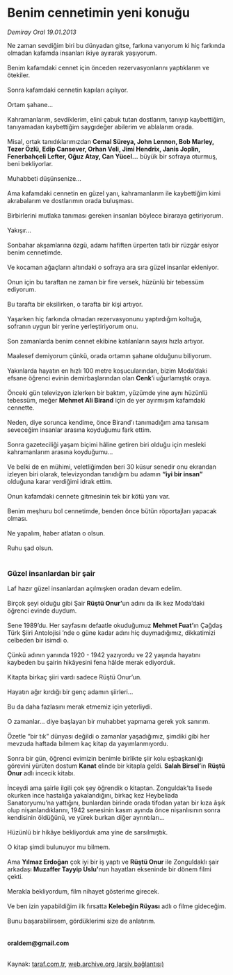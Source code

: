 # Benim cennetimin yeni konuğu

*Demiray Oral 19.01.2013*

<div class="yazi">Ne zaman sevdiğim biri bu dünyadan gitse, farkına varıyorum ki hiç farkında olmadan kafamda insanları ikiye ayırarak yaşıyorum.<br/><br/>Benim kafamdaki cennet için önceden rezervasyonlarını yaptıklarım ve ötekiler.<br/><br/>Sonra kafamdaki cennetin kapıları açılıyor.<br/><br/>Ortam şahane...<br/><br/>Kahramanlarım, sevdiklerim, elini çabuk tutan dostlarım, tanıyıp kaybettiğim, tanıyamadan kaybettiğim saygıdeğer abilerim ve ablalarım orada.<br/><br/>Misal, ortak tanıdıklarımızdan <strong>Cemal Süreya, John Lennon, Bob Marley, Tezer Özlü, Edip Cansever, Orhan Veli, Jimi Hendrix, Janis Joplin, Fenerbahçeli Lefter, Oğuz Atay, Can Yücel...</strong> büyük bir sofraya oturmuş, beni bekliyorlar.<br/><br/>Muhabbeti düşünsenize...<br/><br/>Ama kafamdaki cennetin en güzel yanı, kahramanlarım ile kaybettiğim kimi akrabalarım ve dostlarımın orada buluşması.<br/><br/>Birbirlerini mutlaka tanıması gereken insanları böylece biraraya getiriyorum.<br/><br/>Yakışır...<br/><br/>Sonbahar akşamlarına özgü, adamı hafiften ürperten tatlı bir rüzgâr esiyor benim cennetimde.<br/><br/>Ve kocaman ağaçların altındaki o sofraya ara sıra güzel insanlar ekleniyor.<br/><br/>Onun için bu taraftan ne zaman bir fire versek, hüzünlü bir tebessüm ediyorum.<br/><br/>Bu tarafta bir eksilirken, o tarafta bir kişi artıyor.<br/><br/>Yaşarken hiç farkında olmadan rezervasyonunu yaptırdığım koltuğa, sofranın uygun bir yerine yerleştiriyorum onu.<br/><br/>Son zamanlarda benim cennet ekibine katılanların sayısı hızla artıyor.<br/><br/>Maalesef demiyorum çünkü, orada ortamın şahane olduğunu biliyorum.<br/><br/>Yakınlarda hayatın en hızlı 100 metre koşucularından, bizim Moda’daki efsane öğrenci evinin demirbaşlarından olan <strong>Cenk</strong>’i uğurlamıştık oraya.<br/><br/>Önceki gün televizyon izlerken bir baktım, yüzümde yine aynı hüzünlü tebessüm, meğer <strong>Mehmet Ali Birand</strong> için de yer ayırmışım kafamdaki cennette.<br/><br/>Neden, diye sorunca kendime, önce Birand’ı tanımadığım ama tanısam seveceğim insanlar arasına koyduğumu fark ettim.<br/><br/>Sonra gazeteciliği yaşam biçimi hâline getiren biri olduğu için mesleki kahramanlarım arasına koyduğumu...<br/><br/>Ve belki de en mühimi, veletliğimden beri 30 küsur senedir onu ekrandan izleyen biri olarak, televizyondan tanıdığım bu adamın <strong>“iyi bir insan”</strong> olduğuna karar verdiğimi idrak ettim.<br/><br/>Onun kafamdaki cennete gitmesinin tek bir kötü yanı var.<br/><br/>Benim meşhuru bol cennetimde, benden önce bütün röportajları yapacak olması.<br/><br/>Ne yapalım, haber atlatan o olsun.<br/><br/>Ruhu şad olsun.<br/><br/>
<h3>Güzel insanlardan bir şair</h3>Laf hazır güzel insanlardan açılmışken oradan devam edelim.<br/><br/>Birçok şeyi olduğu gibi Şair <strong>Rüştü Onur’</strong>un adını da ilk kez Moda’daki öğrenci evinde duydum.<br/><br/>Sene 1989’du. Her sayfasını defaatle okuduğumuz <strong>Mehmet Fuat’</strong>ın Çağdaş Türk Şiiri Antolojisi ’nde o güne kadar adını hiç duymadığımız, dikkatimizi celbeden bir isimdi o.<br/><br/>Çünkü adının yanında 1920 - 1942 yazıyordu ve 22 yaşında hayatını kaybeden bu şairin hikâyesini fena hâlde merak ediyorduk.<br/><br/>Kitapta birkaç şiiri vardı sadece Rüştü Onur’un.<br/><br/>Hayatın ağır kırdığı bir genç adamın şiirleri...<br/><br/>Bu da daha fazlasını merak etmemiz için yeterliydi.<br/><br/>O zamanlar... diye başlayan bir muhabbet yapmama gerek yok sanırım.<br/><br/>Özetle “bir tık” dünyası değildi o zamanlar yaşadığımız, şimdiki gibi her mevzuda haftada bilmem kaç kitap da yayımlanmıyordu.<br/><br/>Sonra bir gün, öğrenci evimizin benimle birlikte şiir kolu eşbaşkanlığı görevini yürüten dostum <strong>Kanat</strong> elinde bir kitapla geldi. <strong>Salah Birsel’</strong>in <strong>Rüştü Onur</strong> adlı incecik kitabı.<br/><br/>İnceydi ama şairle ilgili çok şey öğrendik o kitaptan. Zonguldak’ta lisede okurken ince hastalığa yakalandığını, birkaç kez Heybeliada Sanatoryumu’na yattığını, bunlardan birinde orada tifodan yatan bir kıza âşık olup nişanlandıklarını, 1942 senesinin kasım ayında önce nişanlısının sonra kendisinin öldüğünü, ve yürek burkan diğer ayrıntıları...<br/><br/>Hüzünlü bir hikâye bekliyorduk ama yine de sarsılmıştık.<br/><br/>O kitap şimdi bulunuyor mu bilmem.<br/><br/>Ama <strong>Yılmaz Erdoğan</strong> çok iyi bir iş yaptı ve <strong>Rüştü Onur</strong> ile Zonguldaklı şair arkadaşı <strong>Muzaffer Tayyip Uslu’</strong>nun hayatları ekseninde bir dönem filmi çekti.<br/><br/>Merakla bekliyordum, film nihayet gösterime girecek.<br/><br/>Ve ben izin yapabildiğim ilk fırsatta <strong>Kelebeğin Rüyası</strong> adlı o filme gideceğim.<br/><br/>Bunu başarabilirsem, gördüklerimi size de anlatırım.<br/><br/><br/><strong>oraldem@gmail.com</strong><br/><br/>
</div>

Kaynak: [taraf.com.tr](http://www.taraf.com.tr/demiray-oral/makale-benim-cennetimin-yeni-konugu.htm), [web.archive.org (arşiv bağlantısı)](http://web.archive.org/web/20131022111609/http://www.taraf.com.tr/demiray-oral/makale-benim-cennetimin-yeni-konugu.htm)
